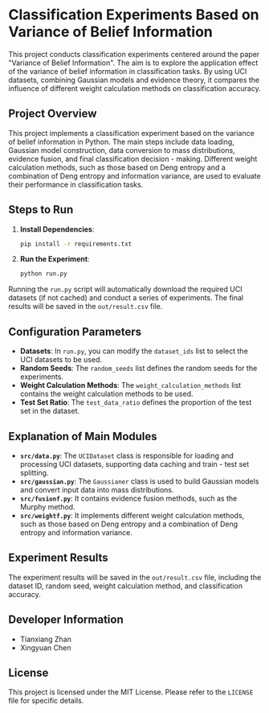 # Classification Experiments Based on Variance of Belief Information

This project conducts classification experiments centered around the paper "Variance of Belief Information". The aim is to explore the application effect of the variance of belief information in classification tasks. By using UCI datasets, combining Gaussian models and evidence theory, it compares the influence of different weight calculation methods on classification accuracy.

## Project Overview
This project implements a classification experiment based on the variance of belief information in Python. The main steps include data loading, Gaussian model construction, data conversion to mass distributions, evidence fusion, and final classification decision - making. Different weight calculation methods, such as those based on Deng entropy and a combination of Deng entropy and information variance, are used to evaluate their performance in classification tasks.

## Steps to Run
1. **Install Dependencies**:
    ```bash
    pip install -r requirements.txt
    ```
2. **Run the Experiment**:
    ```bash
    python run.py
    ```
Running the `run.py` script will automatically download the required UCI datasets (if not cached) and conduct a series of experiments. The final results will be saved in the `out/result.csv` file.

## Configuration Parameters
- **Datasets**: In `run.py`, you can modify the `dataset_ids` list to select the UCI datasets to be used.
- **Random Seeds**: The `random_seeds` list defines the random seeds for the experiments.
- **Weight Calculation Methods**: The `weight_calculation_methods` list contains the weight calculation methods to be used.
- **Test Set Ratio**: The `test_data_ratio` defines the proportion of the test set in the dataset.

## Explanation of Main Modules
- **`src/data.py`**: The `UCIDataset` class is responsible for loading and processing UCI datasets, supporting data caching and train - test set splitting.
- **`src/gaussian.py`**: The `Gaussianer` class is used to build Gaussian models and convert input data into mass distributions.
- **`src/fusionf.py`**: It contains evidence fusion methods, such as the Murphy method.
- **`src/weightf.py`**: It implements different weight calculation methods, such as those based on Deng entropy and a combination of Deng entropy and information variance.

## Experiment Results
The experiment results will be saved in the `out/result.csv` file, including the dataset ID, random seed, weight calculation method, and classification accuracy.

## Developer Information
- Tianxiang Zhan
- Xingyuan Chen


## License
This project is licensed under the MIT License. Please refer to the `LICENSE` file for specific details.